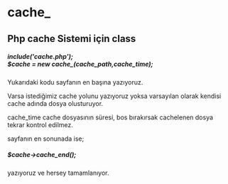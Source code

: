 cache_
======

Php cache Sistemi için class
-----------------------------

<h5>
include('cache.php');<br>
$cache = new cache_(cache_path,cache_time);
</h5>

Yukarıdaki kodu sayfanın en başına yazıyoruz.

Varsa istediğimiz cache yolunu yazıyoruz yoksa varsayılan olarak kendisi cache adında dosya olusturuyor.

cache_time cache dosyasının süresi, bos bırakırsak cachelenen dosya tekrar kontrol edilmez.

sayfanın en sonunada ise;

<h5>$cache->cache_end();</h5>

yazıyoruz ve hersey tamamlanıyor.
